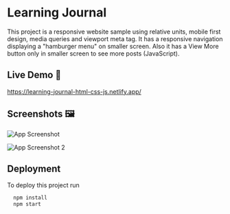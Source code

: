 
# Learning Journal

This project is a responsive website sample using relative units, mobile first design, media queries and viewport meta tag. It has a responsive navigation displaying a "hamburger menu" on smaller screen. Also it has a View More button only in smaller screen to see more posts (JavaScript).


## Live Demo 📱

https://learning-journal-html-css-js.netlify.app/


## Screenshots 🖼️

![App Screenshot](https://i.postimg.cc/BnkyPxgP/screen-learning-journal.png)

![App Screenshot 2](https://i.postimg.cc/s2j6bwwW/screen-My-Learning-Journal2.png)


## Deployment

To deploy this project run

```bash
  npm install
  npm start
```

